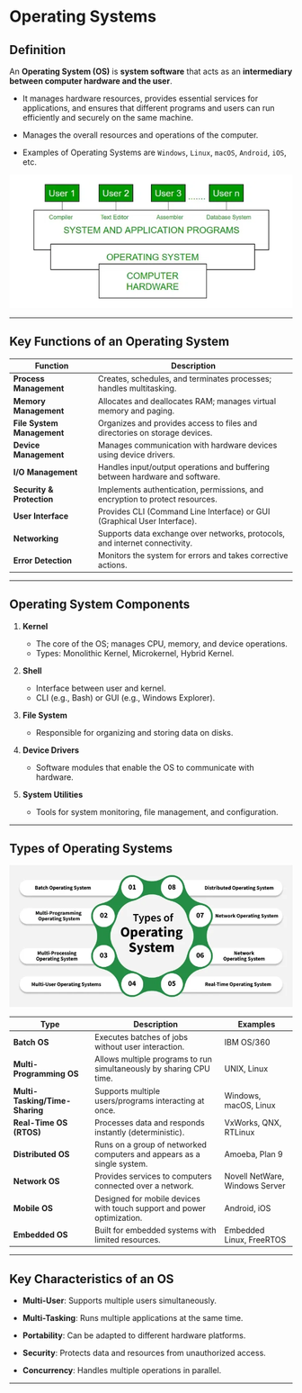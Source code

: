 # Operating Systems

## Definition

An **Operating System (OS)** is **system software** that acts as an **intermediary between computer hardware and the user**.  

- It manages hardware resources, provides essential services for applications, and ensures that different programs and users can run efficiently and securely on the same machine.

- Manages the overall resources and operations of the computer. 

- Examples of Operating Systems are `Windows`, `Linux`, `macOS`, `Android`, `iOS`, etc.

![Operating Systems](images/os.png)

---


## Key Functions of an Operating System

| Function                  | Description                                                                 |
|---------------------------|-----------------------------------------------------------------------------|
| **Process Management**    | Creates, schedules, and terminates processes; handles multitasking.          |
| **Memory Management**     | Allocates and deallocates RAM; manages virtual memory and paging.            |
| **File System Management**| Organizes and provides access to files and directories on storage devices.   |
| **Device Management**     | Manages communication with hardware devices using device drivers.            |
| **I/O Management**        | Handles input/output operations and buffering between hardware and software. |
| **Security & Protection** | Implements authentication, permissions, and encryption to protect resources. |
| **User Interface**        | Provides CLI (Command Line Interface) or GUI (Graphical User Interface).    |
| **Networking**            | Supports data exchange over networks, protocols, and internet connectivity.  |
| **Error Detection**       | Monitors the system for errors and takes corrective actions.                 |

---

## Operating System Components

1. **Kernel**  
   - The core of the OS; manages CPU, memory, and device operations.  
   - Types: Monolithic Kernel, Microkernel, Hybrid Kernel.

2. **Shell**  
   - Interface between user and kernel.  
   - CLI (e.g., Bash) or GUI (e.g., Windows Explorer).

3. **File System**  
   - Responsible for organizing and storing data on disks.

4. **Device Drivers**  
   - Software modules that enable the OS to communicate with hardware.

5. **System Utilities**  
   - Tools for system monitoring, file management, and configuration.

---


## Types of Operating Systems

![Types of OS](images/types_of_operating_system.png)

| Type                        | Description                                                                 | Examples                          |
|-----------------------------|-----------------------------------------------------------------------------|------------------------------------|
| **Batch OS**                | Executes batches of jobs without user interaction.                           | IBM OS/360                         |
| **Multi-Programming OS**    | Allows multiple programs to run simultaneously by sharing CPU time.           | UNIX, Linux                         |
| **Multi-Tasking/Time-Sharing** | Supports multiple users/programs interacting at once.                      | Windows, macOS, Linux              |
| **Real-Time OS (RTOS)**     | Processes data and responds instantly (deterministic).                        | VxWorks, QNX, RTLinux               |
| **Distributed OS**          | Runs on a group of networked computers and appears as a single system.        | Amoeba, Plan 9                      |
| **Network OS**              | Provides services to computers connected over a network.                      | Novell NetWare, Windows Server      |
| **Mobile OS**               | Designed for mobile devices with touch support and power optimization.        | Android, iOS                        |
| **Embedded OS**             | Built for embedded systems with limited resources.                            | Embedded Linux, FreeRTOS            |

---

## Key Characteristics of an OS

- **Multi-User**: Supports multiple users simultaneously.

- **Multi-Tasking**: Runs multiple applications at the same time.

- **Portability**: Can be adapted to different 
hardware platforms.

- **Security**: Protects data and resources from unauthorized access.

- **Concurrency**: Handles multiple operations in parallel.

---